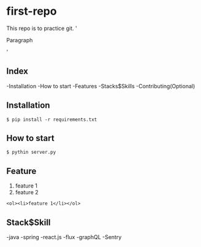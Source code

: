 # first-repo

This repo is to practice git.
'<p>Paragraph</p>'

## Index

-Installation
-How to start
-Features
-Stacks$Skills
-Contributing(Optional)

## Installation

```shell
$ pip install -r requirements.txt
```

## How to start

```shell
$ pythin server.py
```

## Feature

1. feature 1
2. feature 2

`<ol><li>feature 1</li></ol>`

## Stack$Skill

-java
-spring
-react.js
-flux
-graphQL
-Sentry



